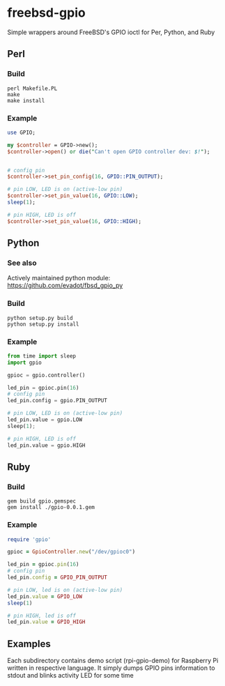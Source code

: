 freebsd-gpio
============

Simple wrappers around FreeBSD's GPIO ioctl for Per, Python, and Ruby

Perl
----

### Build
```
perl Makefile.PL
make
make install
```

### Example
```perl
use GPIO;

my $controller = GPIO->new();
$controller->open() or die("Can't open GPIO controller dev: $!");


# config pin
$controller->set_pin_config(16, GPIO::PIN_OUTPUT);

# pin LOW, LED is on (active-low pin)
$controller->set_pin_value(16, GPIO::LOW);
sleep(1);

# pin HIGH, LED is off
$controller->set_pin_value(16, GPIO::HIGH);
```

Python
------

### See also
Actively maintained python module: https://github.com/evadot/fbsd_gpio_py

### Build
```
python setup.py build
python setup.py install
```

### Example
```python
from time import sleep
import gpio

gpioc = gpio.controller()

led_pin = gpioc.pin(16)
# config pin
led_pin.config = gpio.PIN_OUTPUT

# pin LOW, LED is on (active-low pin)
led_pin.value = gpio.LOW
sleep(1);

# pin HIGH, LED is off
led_pin.value = gpio.HIGH
```

Ruby
----

### Build
```
gem build gpio.gemspec
gem install ./gpio-0.0.1.gem
```

### Example
```ruby
require 'gpio'

gpioc = GpioController.new("/dev/gpioc0")

led_pin = gpioc.pin(16)
# config pin
led_pin.config = GPIO_PIN_OUTPUT

# pin LOW, led is on (active-low pin)
led_pin.value = GPIO_LOW
sleep(1)

# pin HIGH, led is off
led_pin.value = GPIO_HIGH

```

Examples
--------

Each subdirectory contains demo script (rpi-gpio-demo) for 
Raspberry Pi written in respective language. It simply dumps
GPIO pins information to stdout and blinks activity LED for
some time
